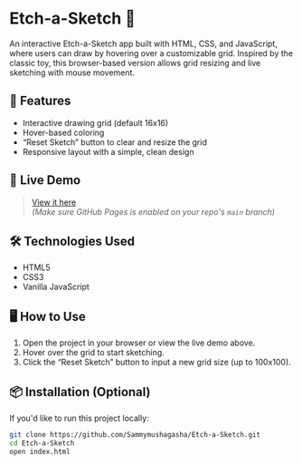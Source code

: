 # Etch-a-Sketch 🎨

An interactive Etch-a-Sketch app built with HTML, CSS, and JavaScript, where users can draw by hovering over a customizable grid. Inspired by the classic toy, this browser-based version allows grid resizing and live sketching with mouse movement.

## 🧩 Features

- Interactive drawing grid (default 16x16)
- Hover-based coloring
- “Reset Sketch” button to clear and resize the grid
- Responsive layout with a simple, clean design

## 🚀 Live Demo

> [View it here](https://sammymushagasha.github.io/Etch-a-Sketch/)  
> *(Make sure GitHub Pages is enabled on your repo's `main` branch)*

## 🛠️ Technologies Used

- HTML5
- CSS3
- Vanilla JavaScript

## 🖥️ How to Use

1. Open the project in your browser or view the live demo above.
2. Hover over the grid to start sketching.
3. Click the “Reset Sketch” button to input a new grid size (up to 100x100).

## 📦 Installation (Optional)

If you'd like to run this project locally:

```bash
git clone https://github.com/Sammymushagasha/Etch-a-Sketch.git
cd Etch-a-Sketch
open index.html

